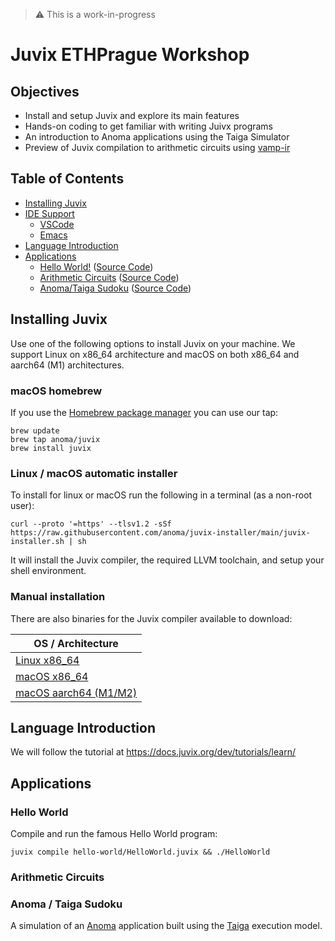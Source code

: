> ⚠️  This is a work-in-progress

# Juvix ETHPrague Workshop

## Objectives
- Install and setup Juvix and explore its main features
- Hands-on coding to get familiar with writing Juivx programs
- An introduction to Anoma applications using the Taiga Simulator
- Preview of Juvix compilation to arithmetic circuits using [vamp-ir](https://github.com/anoma/vamp-ir)

## Table of Contents
- [Installing Juvix](#installing-juvix)
- [IDE Support](#ide-support)
    - [VSCode](#vscode)
    - [Emacs](#emacs)
- [Language Introduction](#language-introduction)
- [Applications](#applications)
    - [Hello World!](#hello-world) ([Source Code](./hello-world/))
    - [Arithmetic Circuits](#arithmetic-circuits) ([Source Code](./arithmetic-circuits/))
    - [Anoma/Taiga Sudoku](#anoma-taiga-sudoku) ([Source Code](./taiga-sudoku/))

## Installing Juvix

Use one of the following options to install Juvix on your machine. We support
Linux on x86_64 architecture and macOS on both x86_64 and aarch64 (M1)
architectures.

### macOS homebrew

If you use the [Homebrew package manager](https://brew.sh) you can use our tap:

``` shell
brew update
brew tap anoma/juvix
brew install juvix
```

### Linux / macOS automatic installer

To install for linux or macOS run the following in a terminal (as a non-root user):


``` shell
curl --proto '=https' --tlsv1.2 -sSf https://raw.githubusercontent.com/anoma/juvix-installer/main/juvix-installer.sh | sh
```

It will install the Juvix compiler, the required LLVM toolchain, and setup your shell environment.

### Manual installation

There are also binaries for the Juvix compiler available to download:

| OS / Architecture                                                                                           |
|-------------------------------------------------------------------------------------------------------------|
| [Linux x86_64](https://github.com/anoma/juvix/releases/latest/download/juvix-linux-x86_64.tar.gz)           |
| [macOS x86_64](https://github.com/anoma/juvix/releases/latest/download/juvix-macos-x86_64.tar.gz)           |
| [macOS aarch64 (M1/M2)](https://github.com/anoma/juvix/releases/latest/download/juvix-macos-aarch64.tar.gz) |

## Language Introduction

We will follow the tutorial at https://docs.juvix.org/dev/tutorials/learn/

## Applications

### Hello World

Compile and run the famous Hello World program:

``` shell
juvix compile hello-world/HelloWorld.juvix && ./HelloWorld
```

### Arithmetic Circuits

### Anoma / Taiga Sudoku

A simulation of an [Anoma](https://anoma.net) application built using the
[Taiga](https://github.com/anoma/taiga) execution model.

